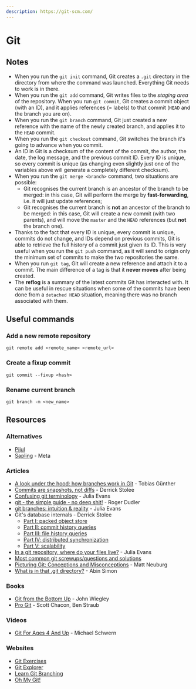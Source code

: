 ```yaml
---
description: https://git-scm.com/
---
```


# Git

## Notes

* When you run the `git init` command, Git creates a `.git` directory in the directory from where the command was launched. Everything Git needs to work is in there.
* When you run the `git add` command, Git writes files to the _staging area_ of the repository. When you run `git commit`, Git creates a commit object (with an ID), and it applies references (= labels) to that commit (`HEAD` and the branch you are on).
* When you run the `git branch` command, Git just created a new reference with the name of the newly created branch, and applies it to the `HEAD` commit.
* When you run the `git checkout` command, Git switches the branch it's going to advance when you commit.
* An ID in Git is a checksum of the content of the commit, the author, the date, the log message, and the previous commit ID. Every ID is unique, so every commit is unique (as changing even slightly just one of the variables above will generate a completely different checksum).
* When you run the `git merge <branch>` command, two situations are possible:
  * Git recognises the current branch is an ancestor of the branch to be merged: in this case, Git will perform the merge by **fast-forwarding**, i.e. it will just update references;
  * Git recognises the current branch is **not** an ancestor of the branch to be merged: in this case, Git will create a new commit (with two parents), and will move the `master` and the `HEAD` references (but **not** the branch one).
* Thanks to the fact that every ID is unique, every commit is unique, commits do not change, and IDs depend on previous commits, Git is able to retrieve the full history of a commit just given its ID. This is very useful when you run the `git push` command, as it will send to origin only the minimum set of commits to make the two repositories the same.
* When you run `git tag`, Git will create a new reference and attach it to a commit. The main difference of a tag is that it **never moves** after being created.
* The **reflog** is a summary of the latest commits Git has interacted with. It can be useful in rescue situations when some of the commits have been done from a `detached HEAD` situation, meaning there was no branch associated with them.

## Useful commands

### Add a new remote repository

`git remote add <remote_name> <remote_url>`

### Create a fixup commit

`git commit --fixup <hash>`

### Rename current branch

`git branch -m <new_name>`

## Resources

### Alternatives

* [Pijul](https://pijul.org/)
* [Sapling](https://sapling-scm.com/) - Meta

### Articles

* [A look under the hood: how branches work in Git](https://stackoverflow.blog/2021/04/05/a-look-under-the-hood-how-branches-work-in-git/) - Tobias Günther
* [Commits are snapshots, not diffs](https://github.blog/2020-12-17-commits-are-snapshots-not-diffs/) - Derrick Stolee
* [Confusing git terminology](https://jvns.ca/blog/2023/11/01/confusing-git-terminology/) - Julia Evans
* [git - the simple guide - no deep shit!](https://rogerdudler.github.io/git-guide/) - Roger Dudler
* [git branches: intuition & reality](https://jvns.ca/blog/2023/11/23/branches-intuition-reality/) - Julia Evans
* Git's database internals - Derrick Stolee
  * [Part I: packed object store](https://github.blog/2022-08-29-gits-database-internals-i-packed-object-store/)
  * [Part II: commit history queries](https://github.blog/2022-08-30-gits-database-internals-ii-commit-history-queries/)
  * [Part III: file history queries](https://github.blog/2022-08-31-gits-database-internals-iii-file-history-queries/)
  * [Part IV: distributed synchronization](https://github.blog/2022-09-01-gits-database-internals-iv-distributed-synchronization/)
  * [Part V: scalability](https://github.blog/2022-09-02-gits-database-internals-v-scalability/)
* [In a git repository, where do your files live?](https://jvns.ca/blog/2023/09/14/in-a-git-repository--where-do-your-files-live-/) - Julia Evans
* [Most common git screwups/questions and solutions](https://41j.com/blog/2015/02/common-git-screwupsquestions-solutions/)
* [Picturing Git: Conceptions and Misconceptions](https://www.biteinteractive.com/picturing-git-conceptions-and-misconceptions/) - Matt Neuburg
* [What is in that .git directory?](https://blog.meain.io/2023/what-is-in-dot-git/) - Abin Simon

### Books

* [Git from the Bottom Up](https://jwiegley.github.io/git-from-the-bottom-up/) - John Wiegley
* [Pro Git](https://git-scm.com/book/en/v2) - Scott Chacon, Ben Straub

### Videos

* [Git For Ages 4 And Up](https://www.youtube.com/watch?v=1ffBJ4sVUb4) - Michael Schwern

### Websites

* [Git Exercises](https://gitexercises.fracz.com/)
* [Git Explorer](https://gitexplorer.com/)
* [Learn Git Branching](https://learngitbranching.js.org/)
* [Oh My Git!](https://ohmygit.org/)
